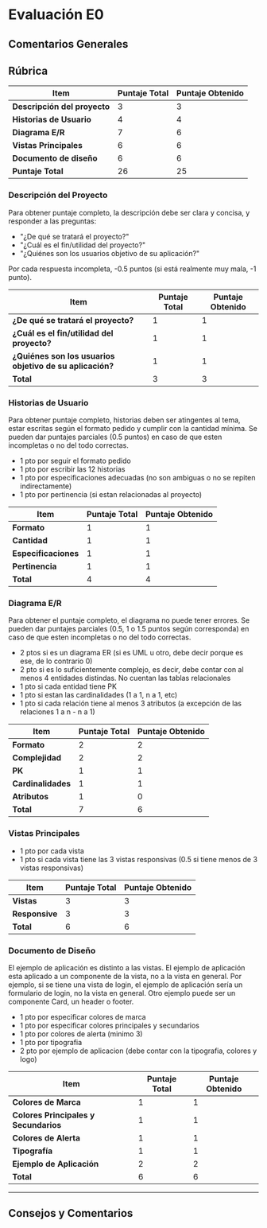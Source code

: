 # Evaluación E0

## Comentarios Generales

<!-- Agregar comentarios generales sobre la entrega, si es necesario. -->

## Rúbrica

| Item                         | Puntaje Total | Puntaje Obtenido |
|------------------------------|---------------|------------------|
| **Descripción del proyecto** | 3             | 3                |
| **Historias de Usuario**     | 4             | 4                |
| **Diagrama E/R**             | 7             | 6                |
| **Vistas Principales**       | 6             | 6                |
| **Documento de diseño**      | 6             | 6                |
| **Puntaje Total**            | 26            | 25                |


### Descripción del Proyecto
<!-- Pueden borrar esta descripción -->
Para obtener puntaje completo, la descripción debe ser clara y concisa, y responder a las preguntas:

- "¿De qué se tratará el proyecto?"
- "¿Cuál es el fin/utilidad del proyecto?"
- "¿Quiénes son los usuarios objetivo de su aplicación?"

Por cada respuesta incompleta, -0.5 puntos (si está realmente muy mala, -1 punto).
<!--  -->


| Item                                                     |Puntaje Total| Puntaje Obtenido |
|----------------------------------------------------------|-------------|------------------|
| **¿De qué se tratará el proyecto?**                      | 1           |  1               |
| **¿Cuál es el fin/utilidad del proyecto?**               | 1           |  1               |
| **¿Quiénes son los usuarios objetivo de su aplicación?** | 1           |  1               |
| **Total**                                                | 3           |  3               |


### Historias de Usuario
<!-- Pueden borrar esta descripción -->
Para obtener puntaje completo, historias deben ser atingentes al tema, estar escritas según el formato pedido y cumplir con la cantidad mínima. Se pueden dar puntajes parciales (0.5 puntos) en caso de que esten incompletas o no del todo correctas.

- 1 pto por seguir el formato pedido
- 1 pto por escribir las 12 historias
- 1 pto por especificaciones adecuadas (no son ambiguas o no se repiten indirectamente)
- 1 pto por pertinencia (si estan relacionadas al proyecto)
<!--  -->

| Item                                                     |Puntaje Total| Puntaje Obtenido |
|----------------------------------------------------------|-------------|------------------|
| **Formato**                                              | 1           |  1               |
| **Cantidad**                                             | 1           |  1               |
| **Especificaciones**                                     | 1           |  1               |
| **Pertinencia**                                          | 1           |  1               |
| **Total**                                                | 4           |  4               |


### Diagrama E/R
<!-- Pueden borrar esta descripción -->
Para obtener el puntaje completo, el diagrama no puede tener errores. Se pueden dar puntajes parciales (0.5, 1 o 1.5 puntos según corresponda) en caso de que esten incompletas o no del todo correctas.

- 2 ptos si es un diagrama ER (si es UML u otro, debe decir porque es ese, de lo contrario 0)
- 2 pto si es lo suficientemente complejo, es decir, debe contar con al menos 4 entidades distindas. No cuentan las tablas relacionales
- 1 pto si cada entidad tiene PK
- 1 pto si estan las cardinalidades (1 a 1, n a 1, etc)
- 1 pto si cada relación tiene al menos 3 atributos (a excepción de las relaciones 1 a n - n a 1)
<!--  -->

| Item                                                     |Puntaje Total| Puntaje Obtenido |
|----------------------------------------------------------|-------------|------------------|
| **Formato**                                              | 2           |  2               |
| **Complejidad**                                          | 2           |  2               |
| **PK**                                                   | 1           |  1               |
| **Cardinalidades**                                       | 1           |  1               |
| **Atributos**                                            | 1           |  0               |
| **Total**                                                | 7           |  6               |


### Vistas Principales
<!-- Pueden borrar esta descripción -->
- 1 pto por cada vista
- 1 pto si cada vista tiene las 3 vistas responsivas (0.5 si tiene menos de 3 vistas responsivas)
<!--  -->

| Item                                                     |Puntaje Total| Puntaje Obtenido |
|----------------------------------------------------------|-------------|------------------|
| **Vistas**                                               | 3           |  3               |
| **Responsive**                                           | 3           |  3               |
| **Total**                                                | 6           |  6               |


### Documento de Diseño
<!-- Pueden borrar esta descripción -->
El ejemplo de aplicación es distinto a las vistas. El ejemplo de aplicación esta aplicado a un componente de la vista, no a la vista en general. Por ejemplo, si se tiene una vista de login, el ejemplo de aplicación sería un formulario de login, no la vista en general.
Otro ejemplo puede ser un componente Card, un header o footer.

- 1 pto por especificar colores de marca
- 1 pto por especificar colores principales y secundarios
- 1 pto por colores de alerta (minimo 3)
- 1 pto por tipografia
- 2 pto por ejemplo de aplicacion (debe contar con la tipografia, colores y logo) 
<!--  -->

| Item                                                     |Puntaje Total| Puntaje Obtenido |
|----------------------------------------------------------|-------------|------------------|
| **Colores de Marca**                                     | 1           |  1               |
| **Colores Principales y Secundarios**                    | 1           |  1               |
| **Colores de Alerta**                                    | 1           |  1               |
| **Tipografía**                                           | 1           |  1               |
| **Ejemplo de Aplicación**                                | 2           |  2               |
| **Total**                                                | 6           |  6               |

---
## Consejos y Comentarios
